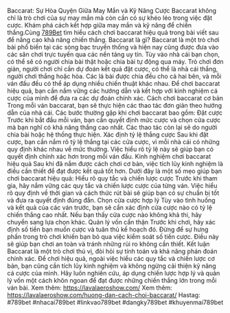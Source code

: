 Baccarat: Sự Hòa Quyện Giữa May Mắn và Kỹ Năng Cược
Baccarat không chỉ là trò chơi của sự may mắn mà còn cần có sự khéo léo trong việc đặt cược. Khám phá cách kết hợp giữa may mắn và kỹ năng để chiến thắng.Cùng [789Bet](https://lavalaeroshow.com/) tìm hiểu cách chơi baccarat hiệu quả trong bài viết sau để nâng cao khả năng chiến thắng.
Baccarat là gì?
Baccarat là một trò chơi bài phổ biến tại các sòng bạc truyền thống và hiện nay cũng được đưa vào các sân chơi trực tuyến qua các nền tảng uy tín. Tùy vào nhà cái bạn chọn, có thể sẽ có người chia bài thật hoặc chia bài tự động qua máy.
Trò chơi đơn giản, người chơi chỉ cần dự đoán kết quả đặt cược, có thể là nhà cái thắng, người chơi thắng hoặc hòa. Các lá bài được chia đều cho cả hai bên, và mỗi ván đấu đều có thể áp dụng nhiều chiến thuật khác nhau. Để chơi baccarat hiệu quả, bạn cần nắm vững các hướng dẫn và kết hợp với kinh nghiệm cá cược của mình để đưa ra các dự đoán chính xác.
Cách chơi baccarat cơ bản
Trong mỗi ván baccarat, bạn sẽ thực hiện các thao tác đơn giản theo hướng dẫn của nhà cái. Các bước thường gặp khi chơi baccarat bao gồm:
Đặt cược
Trước khi bắt đầu mỗi ván, bạn cần quyết định mức cược và chọn cửa cược mà bạn nghĩ có khả năng thắng cao nhất. Các thao tác còn lại sẽ do người chia bài hoặc hệ thống thực hiện.
Xác định tỷ lệ thắng cược
Sau khi đặt cược, bạn cần nắm rõ tỷ lệ thắng tại các cửa cược, vì mỗi nhà cái có những quy định khác nhau về mức thưởng. Việc hiểu rõ tỷ lệ này sẽ giúp bạn có quyết định chính xác hơn trong mỗi ván đấu.
Kinh nghiệm chơi baccarat hiệu quả
Sau khi đã nắm được cách chơi cơ bản, việc tích lũy kinh nghiệm là điều cần thiết để đạt được kết quả tốt hơn. Dưới đây là một số mẹo giúp bạn chơi baccarat hiệu quả:
Hiểu rõ quy tắc và chiến lược cược
Trước khi tham gia, hãy nắm vững các quy tắc và chiến lược cược của từng ván. Việc hiểu rõ quy định về thời gian và cách thức rút bài sẽ giúp bạn có sự chuẩn bị tốt và đưa ra quyết định đúng đắn.
Chọn cửa cược hợp lý
Tùy vào tình huống và kết quả của các ván trước, bạn sẽ cần xác định cửa cược nào có tỷ lệ chiến thắng cao nhất. Nếu bạn thấy cửa cược nào không khả thi, hãy chuyển sang lựa chọn khác.
Quản lý vốn cẩn thận
Trước khi chơi, hãy xác định số tiền bạn muốn cược và tuân thủ kế hoạch đó. Đừng để sự hưng phấn trong trò chơi khiến bạn bỏ qua việc kiểm soát số tiền cược. Điều này sẽ giúp bạn chơi an toàn và tránh những rủi ro không cần thiết.
Kết luận
Baccarat là một trò chơi thú vị, đòi hỏi sự tính toán và khả năng phán đoán chính xác. Để chơi hiệu quả, ngoài việc hiểu các quy tắc và chiến lược cơ bản, bạn cũng cần tích lũy kinh nghiệm và không ngừng cải thiện kỹ năng cá cược của mình. Hãy luôn nghiên cứu, áp dụng chiến lược hợp lý và quản lý vốn một cách khôn ngoan để đạt được những chiến thắng lớn trong mỗi ván bài.
Xem thêm: https://lavalaeroshow.com/
Xem thêm: https://lavalaeroshow.com/huong-dan-cach-choi-baccarat/
Hastag: #789bet #nhacai789bet #linkvao789bet #dangky789bet #khuyenmai789bet
